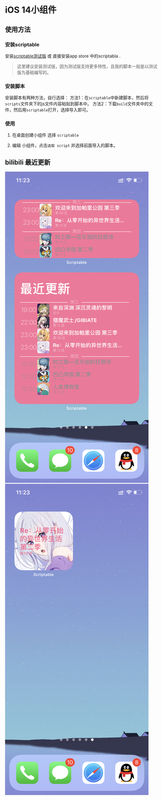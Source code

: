# iOS 14小组件

## 使用方法
### 安装scriptable
安装[scriptable测试版](https://testflight.apple.com/join/uN1vTqxk) 或 直接安装app store 中的scriptabla .
> 这里建议安装测试版，因为测试版支持更多特性，且我的脚本一般是以测试版为基础编写的。

### 安装脚本
安装脚本有两种方法，自行选择：
方法1：在`scriptable`中新建脚本，然后将`scripts`文件夹下的js文件内容粘贴到脚本中。
方法2：下载`build`文件夹中的文件，然后用`scriptable`打开，选择导入即可。

### 使用
1. 在桌面创建小组件 选择 `scriptable`

2. 编辑 小组件，点击`选取 script` 并选择前面导入的脚本。

## bilibili 最近更新

![](./preview/bilibili大中.PNG)
![](./preview/bilibili小.PNG)